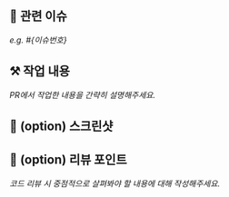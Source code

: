 ## 📎 관련 이슈
*e.g. #{이슈번호}*

## ⚒️ 작업 내용
*PR에서 작업한 내용을 간략히 설명해주세요.*

## 🌠 (option) 스크린샷

## 📍 (option) 리뷰 포인트
*코드 리뷰 시 중점적으로 살펴봐야 할 내용에 대해 작성해주세요.*